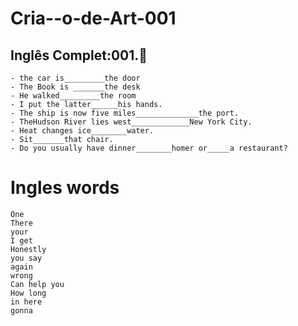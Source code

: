 # Cria--o-de-Art-001

## Inglês Complet:001.🕺

```
- the car is_________the door
- The Book is _______the desk
- He walked_________the room
- I put the latter______his hands.
- The ship is now five miles______________the port.
- TheHudson River lies west_____________New York City.
- Heat changes ice________water.
- Sit_______that chair.
- Do you usually have dinner________homer or_____a restaurant?

```

# Ingles words

```
One 
There
your
I get
Honestly
you say
again
wrong
Can help you
How long
in here
gonna
```
